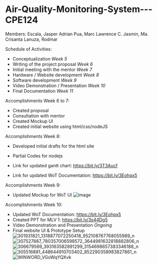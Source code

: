 # Air-Quality-Monitoring-System---CPE124

Members:
Escala, Jasper Adrian
Pua, Marc Lawrence C.
Jasmin, Ma. Crisanta
Lanuza, Rodmar

Schedule of Activities:

 - Conceptualization *Week 5*
 - Writing of the project proposal *Week 6*
 - Initial meeting with the mentor *Week 7*
 - Hardware / Website development *Week 8*
 - Software development *Week 9*
 - Video Demonstration / Presentation *Week 10*
 - Final Documentation *Week 11*

Accomplishments Week 6 to 7:
- Created proposal
- Consultation with mentor
- Created Mockup UI
- Created initial website using html/css/nodeJS

Accomplishments Week 8:
- Developed initial drafts for the html site
- Partial Codes for nodejs

- Link for updated gantt chart: https://bit.ly/3T3Aucf
- Link for updated WoT Documentation: https://bit.ly/3Eohpx5

Accomplishments Week 9:
- Updated Mockup for WoT UI
![image](https://user-images.githubusercontent.com/114989767/194764194-421deead-af48-4811-8691-ac8393619c98.png)

Accomplishments Week 10:
- Updated WoT Documentation: https://bit.ly/3Eohpx5
- Created PPT for MLV 1: https://bit.ly/3s44Dg5
- Video Demonstration and Presentation *Ongoing*
- Final website UI & Prototype Setup
![301931821_1318877072250418_952108767768055989_n](https://user-images.githubusercontent.com/114989767/196605092-6a72e998-b6de-4ec3-9e91-4f7699b9a722.png)
![307527887_780357006598572_3644981632818882806_n](https://user-images.githubusercontent.com/114989767/196605098-eba89f59-6d52-4532-9d99-70d2e62ee135.png)
![306679569_393163582891299_3154698657383346188_n](https://user-images.githubusercontent.com/114989767/196605111-6522e46b-1150-4b3f-b2b6-1abf1841191f.png)
![305516881_448644910703402_852290358983827861_n](https://user-images.githubusercontent.com/114989767/196605117-054c4061-2a91-4ee1-970a-d66a6101ae9d.png)
![WINWORD_VGoWqYQXvk](https://user-images.githubusercontent.com/114989767/196605404-28feb639-0563-44d7-852a-258dfeb4a672.png)



